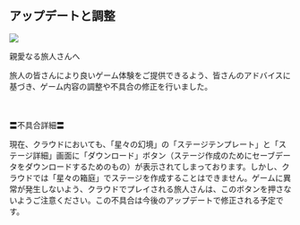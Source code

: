 ## アップデートと調整
<img src="https://sdk.hoyoverse.com/upload/announcement/2020/11/11/5ec5dc80e2429e1dd38d35d56b08a04d_5453296487380915976.jpg">
<p style="white-space: pre-wrap;">親愛なる旅人さんへ</p><p style="white-space: pre-wrap;">旅人の皆さんにより良いゲーム体験をご提供できるよう、皆さんのアドバイスに基づき、ゲーム内容の調整や不具合の修正を行いました。</p><p style="white-space: pre-wrap; min-height: 1.5em;"></p><p style="white-space: pre-wrap;">〓不具合詳細〓</p><p style="white-space: pre-wrap;">現在、クラウドにおいても、「星々の幻境」の「ステージテンプレート」と「ステージ詳細」画面に「ダウンロード」ボタン（ステージ作成のためにセーブデータをダウンロードするためのもの）が表示されてしまっております。しかし、クラウドでは「星々の箱庭」でステージを作成することはできません。ゲームに異常が発生しないよう、クラウドでプレイされる旅人さんは、このボタンを押さないようご注意ください。この不具合は今後のアップデートで修正される予定です。</p>
